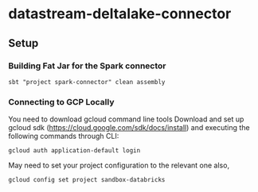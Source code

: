 # datastream-deltalake-connector

## Setup

### Building Fat Jar for the Spark connector

`sbt "project spark-connector" clean assembly`

### Connecting to GCP Locally

You need to download gcloud command line tools
Download and set up gcloud sdk (https://cloud.google.com/sdk/docs/install) and executing the following commands through CLI:

`gcloud auth application-default login`

May need to set your project configuration to the relevant one also,

`gcloud config set project sandbox-databricks`
